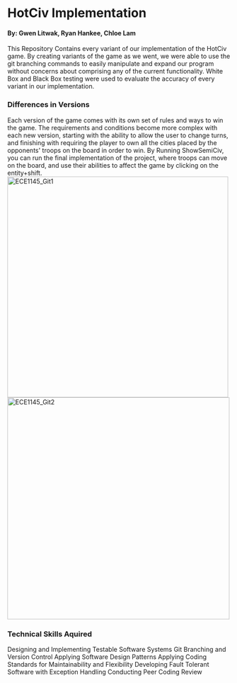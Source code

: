 <h1>HotCiv Implementation</h1>
<h4>By: Gwen Litwak, Ryan Hankee, Chloe Lam</h4>

This Repository Contains every variant of our implementation of the HotCiv game. By creating variants of the game as we went, we were able to use the git branching commands to easily manipulate and expand our program without concerns about comprising any of the current functionality. White Box and Black Box testing were used to evaluate the accuracy of every variant in our implementation.

<h3>Differences in Versions</h3>
Each version of the game comes with its own set of rules and ways to win the game. The requirements and conditions become more complex with each new version, starting with the ability to allow the user to change turns, and finishing with requiring the player to own all the cities placed by the opponents' troops on the board in order to win. By Running ShowSemiCiv, you can run the final implementation of the project, where troops can move on the board, and use their abilities to affect the game by clicking on the entity+shift.
<img width="499" alt="ECE1145_Git1" src="https://user-images.githubusercontent.com/77860961/235522579-26f174d6-4aac-4e69-802c-def1ef4d0590.PNG">
<img width="502" alt="ECE1145_Git2" src="https://user-images.githubusercontent.com/77860961/235522618-09d09386-f090-4150-b646-5e7fafa3ad68.PNG">

<h3>Technical Skills Aquired</h3>
Designing and Implementing Testable Software Systems
Git Branching and Version Control
Applying Software Design Patterns
Applying Coding Standards for Maintainability and Flexibility
Developing Fault Tolerant Software with Exception Handling
Conducting Peer Coding Review
